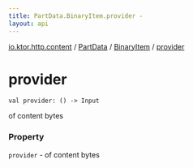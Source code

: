 ```yaml
---
title: PartData.BinaryItem.provider - 
layout: api
---
```


<div class='api-docs-breadcrumbs'><a href="../../index.html">io.ktor.http.content</a> / <a href="../index.html">PartData</a> / <a href="index.html">BinaryItem</a> / <a href="./provider.html">provider</a></div>

# provider

<div class="signature"><code><span class="keyword">val </span><span class="identifier">provider</span><span class="symbol">: </span><span class="symbol">(</span><span class="symbol">)</span>&nbsp;<span class="symbol">-&gt;</span>&nbsp;<span class="identifier">Input</span></code></div>

of content bytes

### Property

<code>provider</code> - of content bytes